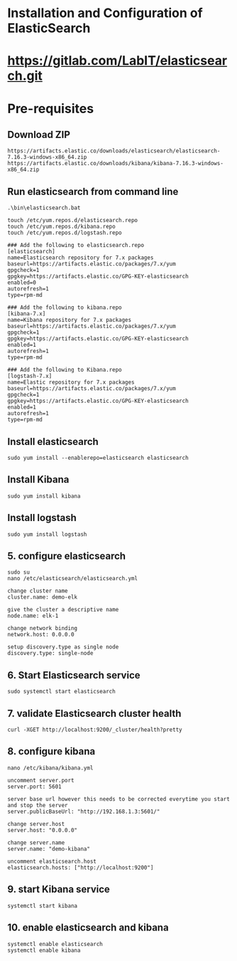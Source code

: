 # Installation and Configuration of ElasticSearch
# https://gitlab.com/LabIT/elasticsearch.git
# Pre-requisites 

## Download ZIP
    https://artifacts.elastic.co/downloads/elasticsearch/elasticsearch-7.16.3-windows-x86_64.zip
    https://artifacts.elastic.co/downloads/kibana/kibana-7.16.3-windows-x86_64.zip

    
## Run elasticsearch from command line
    .\bin\elasticsearch.bat

    touch /etc/yum.repos.d/elasticsearch.repo
    touch /etc/yum.repos.d/kibana.repo
    touch /etc/yum.repos.d/logstash.repo

    ### Add the following to elasticsearch.repo
    [elasticsearch]
    name=Elasticsearch repository for 7.x packages
    baseurl=https://artifacts.elastic.co/packages/7.x/yum
    gpgcheck=1
    gpgkey=https://artifacts.elastic.co/GPG-KEY-elasticsearch
    enabled=0
    autorefresh=1
    type=rpm-md

    ### Add the following to kibana.repo
    [kibana-7.x]
    name=Kibana repository for 7.x packages
    baseurl=https://artifacts.elastic.co/packages/7.x/yum
    gpgcheck=1
    gpgkey=https://artifacts.elastic.co/GPG-KEY-elasticsearch
    enabled=1
    autorefresh=1
    type=rpm-md

    ### Add the following to Kibana.repo
    [logstash-7.x]
    name=Elastic repository for 7.x packages
    baseurl=https://artifacts.elastic.co/packages/7.x/yum
    gpgcheck=1
    gpgkey=https://artifacts.elastic.co/GPG-KEY-elasticsearch
    enabled=1
    autorefresh=1
    type=rpm-md


## Install elasticsearch 
    sudo yum install --enablerepo=elasticsearch elasticsearch
    

## Install Kibana   
    sudo yum install kibana

## Install logstash
    sudo yum install logstash


## 5. configure elasticsearch

    sudo su
    nano /etc/elasticsearch/elasticsearch.yml

    change cluster name
    cluster.name: demo-elk  

    give the cluster a descriptive name
    node.name: elk-1 

    change network binding
    network.host: 0.0.0.0  

    setup discovery.type as single node
    discovery.type: single-node

## 6. Start Elasticsearch service

    sudo systemctl start elasticsearch

## 7. validate Elasticsearch cluster health

    curl -XGET http://localhost:9200/_cluster/health?pretty

## 8. configure kibana
    
    nano /etc/kibana/kibana.yml

    uncomment server.port
    server.port: 5601

    server base url however this needs to be corrected everytime you start and stop the server
    server.publicBaseUrl: "http://192.168.1.3:5601/"

    change server.host
    server.host: "0.0.0.0"
    
    change server.name
    server.name: "demo-kibana"
    
    uncomment elasticsearch.host
    elasticsearch.hosts: ["http://localhost:9200"]
    
## 9. start Kibana service

    systemctl start kibana
    
## 10. enable elasticsearch and kibana

    systemctl enable elasticsearch
    systemctl enable kibana
    
  
